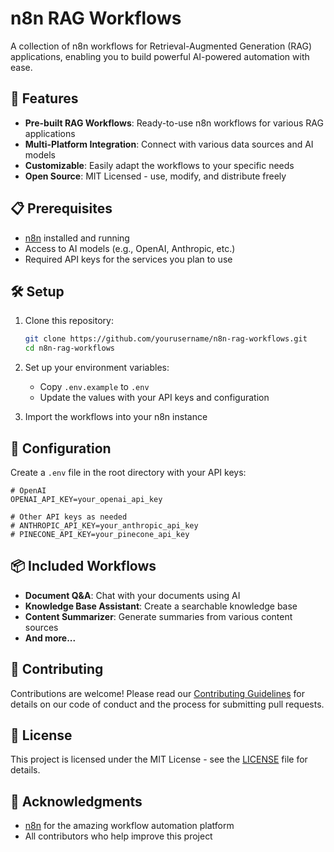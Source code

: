 # n8n RAG Workflows

A collection of n8n workflows for Retrieval-Augmented Generation (RAG) applications, enabling you to build powerful AI-powered automation with ease.

## 🚀 Features

- **Pre-built RAG Workflows**: Ready-to-use n8n workflows for various RAG applications
- **Multi-Platform Integration**: Connect with various data sources and AI models
- **Customizable**: Easily adapt the workflows to your specific needs
- **Open Source**: MIT Licensed - use, modify, and distribute freely

## 📋 Prerequisites

- [n8n](https://n8n.io/) installed and running
- Access to AI models (e.g., OpenAI, Anthropic, etc.)
- Required API keys for the services you plan to use

## 🛠️ Setup

1. Clone this repository:
   ```bash
   git clone https://github.com/yourusername/n8n-rag-workflows.git
   cd n8n-rag-workflows
   ```

2. Set up your environment variables:
   - Copy `.env.example` to `.env`
   - Update the values with your API keys and configuration

3. Import the workflows into your n8n instance

## 🔧 Configuration

Create a `.env` file in the root directory with your API keys:

```env
# OpenAI
OPENAI_API_KEY=your_openai_api_key

# Other API keys as needed
# ANTHROPIC_API_KEY=your_anthropic_api_key
# PINECONE_API_KEY=your_pinecone_api_key
```

## 📦 Included Workflows

- **Document Q&A**: Chat with your documents using AI
- **Knowledge Base Assistant**: Create a searchable knowledge base
- **Content Summarizer**: Generate summaries from various content sources
- **And more...**

## 🤝 Contributing

Contributions are welcome! Please read our [Contributing Guidelines](CONTRIBUTING.md) for details on our code of conduct and the process for submitting pull requests.

## 📄 License

This project is licensed under the MIT License - see the [LICENSE](LICENSE) file for details.

## 🙏 Acknowledgments

- [n8n](https://n8n.io/) for the amazing workflow automation platform
- All contributors who help improve this project

